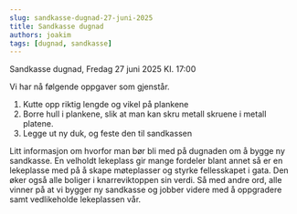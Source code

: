 ```yaml
---
slug: sandkasse-dugnad-27-juni-2025
title: Sandkasse dugnad
authors: joakim
tags: [dugnad, sandkasse]
---
```


Sandkasse dugnad, Fredag 27 juni 2025 KI. 17:00

<!--truncate-->
Vi har nå følgende oppgaver som gjenstår.
1. Kutte opp riktig lengde og vikel på plankene
2. Borre hull i plankene, slik at man kan skru metall skruene i metall platene.
3. Legge ut ny duk, og feste den til sandkassen


Litt informasjon om hvorfor man bør bli med på dugnaden om å bygge ny sandkasse.
En velholdt lekeplass gir mange fordeler blant annet så er en lekeplasse med på å skape møteplasser og styrke fellesskapet i gata.
Den øker også alle boliger i knarreviktoppen sin verdi. 
Så med andre ord, alle vinner på at vi bygger ny sandkasse og jobber videre med å oppgradere samt vedlikeholde lekeplassen vår.
